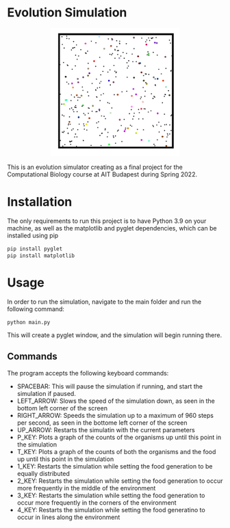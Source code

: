 # Evolution Simulation

<p align="center">
<img src="https://github.com/etchenko/evolution_simulation/blob/main/simulation.jpg?raw=true" width="300" height="300">
</p>

This is an evolution simulator creating as a final project for the Computational Biology course at AIT Budapest during Spring 2022.
# Installation
The only requirements to run this project is to have Python 3.9 on your machine, as well as the matplotlib and pyglet dependencies, which can be installed using pip
```
pip install pyglet
pip install matplotlib
```
# Usage
In order to run the simulation, navigate to the main folder and run the following command:
```
python main.py
```

This will create a pyglet window, and the simulation will begin running there.

## Commands

The program accepts the following keyboard commands:
- SPACEBAR: This will pause the simulation if running, and start the simulation if paused.
- LEFT_ARROW: Slows the speed of the simulation down, as seen in the bottom left corner of the screen
- RIGHT_ARROW: Speeds the simulation up to a maximum of 960 steps per second, as seen in the bottome left corner of the screen
- UP_ARROW: Restarts the simulatin with the current parameters
- P_KEY: Plots a graph of the counts of the organisms up until this point in the simulation
- T_KEY: Plots a graph of the counts of both the organisms and the food up until this point in the simulation
- 1_KEY: Restarts the simulation while setting the food generation to be equally distributed
- 2_KEY: Restarts the simulation while setting the food generation to occur more frequently in the middle of the environment
- 3_KEY: Restarts the simulation while setting the food generation to occur more frequently in the corners of the environment
- 4_KEY: Restarts the simulation while setting the food generatino to occur in lines along the environment  
